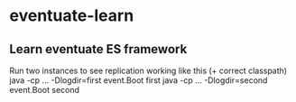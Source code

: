 # eventuate-learn
Learn eventuate ES framework
-----------------------------

Run two instances to see replication working like this (+ correct classpath)
java -cp ... -Dlogdir=first event.Boot first
java -cp ... -Dlogdir=second event.Boot second

